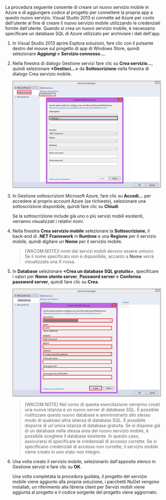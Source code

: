 La procedura seguente consente di creare un nuovo servizio mobile in Azure e di aggiungere codice al progetto per connettere la propria app a questo nuovo servizio. Visual Studio 2013 si connette ad Azure per conto dell'utente al fine di creare il nuovo servizio mobile utilizzando le credenziali fornite dall'utente. Quando si crea un nuovo servizio mobile, è necessario specificare un database SQL di Azure utilizzato per archiviare i dati dell'app.

1.  In Visual Studio 2013 aprire Esplora soluzioni, fare clic con il pulsante destro del mouse sul progetto di app di Windows Store, quindi selezionare **Aggiungi** e **Servizio connesso...**.

2.  Nella finestra di dialogo Gestione servizi fare clic su **Crea servizio...**, quindi selezionare **\<Gestisci...\>** da **Sottoscrizione** nella finestra di dialogo Crea servizio mobile.

    ![creazione servizio gestione sottoscrizioni][]

3.  In Gestione sottoscrizioni Microsoft Azure, fare clic su **Accedi...** per accedere al proprio account Azure (se richiesto), selezionare una sottoscrizione disponibile, quindi fare clic su **Chiudi**.

    Se la sottoscrizione include già uno o più servizi mobili esistenti, verranno visualizzati i relativi nomi.

4.  Nella finestra **Crea servizio mobile** selezionare la **Sottoscrizione**, il back-end di **.NET Framework** in **Runtime** e una **Regione** per il servizio mobile, quindi digitare un **Nome** per il servizio mobile.

    > [WACOM.NOTE]I nomi dei servizi mobili devono essere univoci. Se il nome specificato non è disponibile, accanto a **Nome** verrà visualizzata una X rossa.

5.  In **Database** selezionare **\<Crea un database SQL gratuito\>**, specificare i valori per **Nome utente server**, **Password server** e **Conferma password server**, quindi fare clic su **Crea**.

    ![creazione di un nuovo servizio mobile in VS 2013][]

    > [WACOM.NOTE]
    > Nel corso di questa esercitazione verranno creati una nuova istanza e un nuovo server di database SQL. È possibile riutilizzare questo nuovo database e amministrarlo allo stesso modo di qualsiasi altra istanza di database SQL. È possibile disporre di un'unica istanza di database gratuita. Se si dispone già di un database nella stessa area del nuovo servizio mobile, è possibile scegliere il database esistente. In questo caso, assicurarsi di specificare le credenziali di accesso corrette. Se si specificano credenziali di accesso non corrette, il servizio mobile viene creato in uno stato non integro.

6.  Una volta creato il servizio mobile, selezionarlo dall'apposito elenco in Gestione servizi e fare clic su **OK**.

    Una volta completata la procedura guidata, il progetto del servizio mobile viene aggiunto alla propria soluzione, i pacchetti NuGet vengono installati, un riferimento alla libreria client per Servizi mobili viene aggiunta al progetto e il codice sorgente del progetto viene aggiornato.

  [creazione servizio gestione sottoscrizioni]: ./media/mobile-services-dotnet-backend-create-new-service-vs2013/mobile-create-service-from-vs2013.png
  [creazione di un nuovo servizio mobile in VS 2013]: ./media/mobile-services-dotnet-backend-create-new-service-vs2013/mobile-create-service-from-vs2013-2.png
